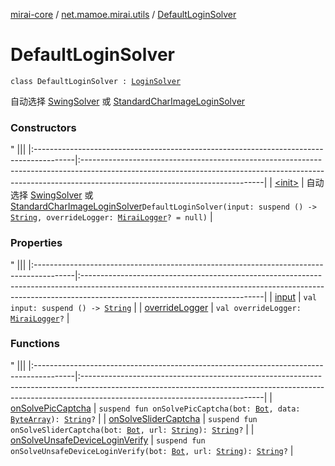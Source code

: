 [mirai-core](../../index.md) / [net.mamoe.mirai.utils](../index.md) / [DefaultLoginSolver](./index.md)

# DefaultLoginSolver

`class DefaultLoginSolver : `[`LoginSolver`](../-login-solver/index.md)

自动选择 [SwingSolver](../-swing-solver/index.md) 或 [StandardCharImageLoginSolver](../-standard-char-image-login-solver/index.md)

### Constructors

"
                                    |||
                                    |:----------------------------------------------------------------------------------------|:---------------------------------------------------------------------------------------------------------------------------------------------------------------------------------------------------------|
                                    | [&lt;init&gt;](-init-.md) | 自动选择 [SwingSolver](../-swing-solver/index.md) 或 [StandardCharImageLoginSolver](../-standard-char-image-login-solver/index.md)`DefaultLoginSolver(input: suspend () -> `[`String`](https://kotlinlang.org/api/latest/jvm/stdlib/kotlin/-string/index.html)`, overrideLogger: `[`MiraiLogger`](../-mirai-logger/index.md)`? = null)` |

### Properties

"
                                    |||
                                    |:----------------------------------------------------------------------------------------|:---------------------------------------------------------------------------------------------------------------------------------------------------------------------------------------------------------|
                                    | [input](input.md) | `val input: suspend () -> `[`String`](https://kotlinlang.org/api/latest/jvm/stdlib/kotlin/-string/index.html) |
| [overrideLogger](override-logger.md) | `val overrideLogger: `[`MiraiLogger`](../-mirai-logger/index.md)`?` |

### Functions

"
                                    |||
                                    |:----------------------------------------------------------------------------------------|:---------------------------------------------------------------------------------------------------------------------------------------------------------------------------------------------------------|
                                    | [onSolvePicCaptcha](on-solve-pic-captcha.md) | `suspend fun onSolvePicCaptcha(bot: `[`Bot`](../../net.mamoe.mirai/-bot/index.md)`, data: `[`ByteArray`](https://kotlinlang.org/api/latest/jvm/stdlib/kotlin/-byte-array/index.html)`): `[`String`](https://kotlinlang.org/api/latest/jvm/stdlib/kotlin/-string/index.html)`?` |
| [onSolveSliderCaptcha](on-solve-slider-captcha.md) | `suspend fun onSolveSliderCaptcha(bot: `[`Bot`](../../net.mamoe.mirai/-bot/index.md)`, url: `[`String`](https://kotlinlang.org/api/latest/jvm/stdlib/kotlin/-string/index.html)`): `[`String`](https://kotlinlang.org/api/latest/jvm/stdlib/kotlin/-string/index.html)`?` |
| [onSolveUnsafeDeviceLoginVerify](on-solve-unsafe-device-login-verify.md) | `suspend fun onSolveUnsafeDeviceLoginVerify(bot: `[`Bot`](../../net.mamoe.mirai/-bot/index.md)`, url: `[`String`](https://kotlinlang.org/api/latest/jvm/stdlib/kotlin/-string/index.html)`): `[`String`](https://kotlinlang.org/api/latest/jvm/stdlib/kotlin/-string/index.html)`?` |

